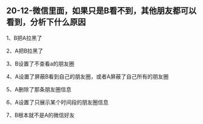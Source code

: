 ## 20-12-微信里面，如果只是B看不到，其他朋友都可以看到，分析下什么原因

1、B把A拉黑了

2、A把B拉黑了

3、B设置了不查看a的朋友圈

4、A设置了屏蔽B看到自己的朋友圈，或者A屏蔽了自己所有的朋友圈

5、A删除了那条朋友圈信息

6、A设置了只展示某个时间段的朋友圈信息

7、B根本就不是A的微信好友
